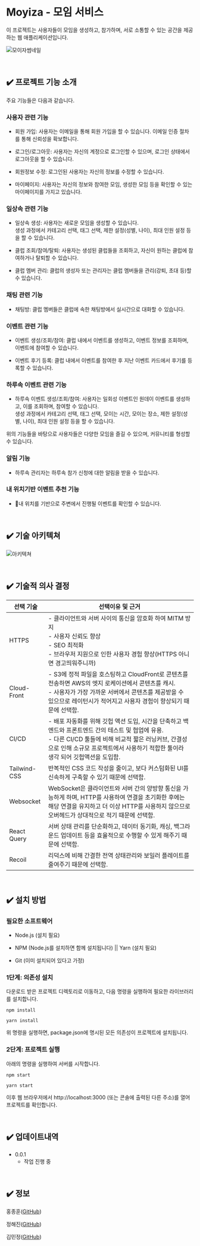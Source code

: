 # Moyiza - 모임 서비스
이 프로젝트는 사용자들이 모임을 생성하고, 참가하며, 서로 소통할 수 있는 공간을 제공하는 웹 애플리케이션입니다. 

![모이자썸네일](https://github.com/H99-FinalProj-Moyiza/Moyiza_FE/assets/124552434/fd5ebdec-201d-4992-b5b9-39fdfb09a9b0)

<br/>

## ✔️ 프로젝트 기능 소개
주요 기능들은 다음과 같습니다.

### 사용자 관련 기능

- 회원 가입: 사용자는 이메일을 통해 회원 가입을 할 수 있습니다. 이메일 인증 절차를 통해 신뢰성을 확보합니다.

- 로그인/로그아웃: 사용자는 자신의 계정으로 로그인할 수 있으며, 로그인 상태에서 로그아웃을 할 수 있습니다.

- 회원정보 수정: 로그인된 사용자는 자신의 정보를 수정할 수 있습니다.

- 마이페이지: 사용자는 자신의 정보와 참여한 모임, 생성한 모임 등을 확인할 수 있는 마이페이지를 가지고 있습니다.

### 일상속 관련 기능

- 일상속 생성: 사용자는 새로운 모임을 생성할 수 있습니다. <br>
  생성 과정에서 카테고리 선택, 태그 선택, 제한 설정(성별, 나이), 최대 인원 설정 등을 할 수 있습니다.

- 클럽 조회/참여/탈퇴: 사용자는 생성된 클럽들을 조회하고, 자신이 원하는 클럽에 참여하거나 탈퇴할 수 있습니다.

- 클럽 멤버 관리: 클럽의 생성자 또는 관리자는 클럽 멤버들을 관리(강퇴, 초대 등)할 수 있습니다.

### 채팅 관련 기능

- 채팅방: 클럽 멤버들은 클럽에 속한 채팅방에서 실시간으로 대화할 수 있습니다.

### 이벤트 관련 기능

- 이벤트 생성/조회/참여: 클럽 내에서 이벤트를 생성하고, 이벤트 정보를 조회하며, 이벤트에 참여할 수 있습니다.

- 이벤트 후기 등록: 클럽 내에서 이벤트를 참여한 후 지난 이벤트 카드에서 후기를 등록할 수 있습니다.

### 하루속 이벤트 관련 기능

- 하루속 이벤트 생성/조회/참여: 사용자는 일회성 이벤트인 원데이 이벤트를 생성하고, 이를 조회하며, 참여할 수 있습니다.<br>
  생성 과정에서 카테고리 선택, 태그 선택, 모이는 시간, 모이는 장소, 제한 설정(성별, 나이), 최대 인원 설정 등을 할 수 있습니다.

위의 기능들을 바탕으로 사용자들은 다양한 모임을 즐길 수 있으며, 커뮤니티를 형성할 수 있습니다.

### 알림 기능

- 하루속 관리자는 하루속 참가 신청에 대한 알림을 받을 수 있습니다.

### 내 위치기반 이벤트 추천 기능

- 내 위치를 기반으로 주변에서 진행될 이벤트를 확인할 수 있습니다.
</br>

## ✔️ 기술 아키텍쳐
![아키텍쳐](https://github.com/H99-FinalProj-Moyiza/Moyiza_FE/assets/124552434/e57c7862-0e8b-44a1-b900-a275ecfc0723)

<br/>

## ✔️ 기술적 의사 결정


| 선택 기술 | 선택이유 및 근거 |
| --- | --- |
| HTTPS | - 클라이언트와 서버 사이의 통신을 암호화 하여 MITM 방지 </br>- 사용자 신뢰도 향상 </br>- SEO 최적화 </br>- 브라우저 지원으로 인한 사용자 경험 향상(HTTPS 아니면 경고띄워주니까) |
| Cloud-Front | - S3에 정적 파일을 호스팅하고 CloudFront로 콘텐츠를 전송하면 AWS의 엣지 로케이션에서 콘텐츠를 캐시. </br>- 사용자가 가장 가까운 서버에서 콘텐츠를 제공받을 수 있으므로 레이턴시가 적어지고 사용자 경험이 향상되기 때문에 선택함. |
| CI/CD | - 배포 자동화를 위해 깃헙 액션 도입, 시간을 단축하고 백엔드와 프론트엔드 간의 테스트 및 협업에 유용.</br>- 다른 CI/CD 툴들에 비해 비교적 짧은 러닝커브, 간결성으로 인해 소규모 프로젝트에서 사용하기 적합한 툴이라 생각 되어 깃헙액션을 도입함. |
| Tailwind-CSS | 반복적인 CSS 코드 작성을 줄이고, 보다 커스텀화된 UI를 신속하게 구축할 수 있기 때문에 선택함. |
| Websocket | WebSocket은 클라이언트와 서버 간의 양방향 통신을 가능하게 하며, HTTP를 사용하여 연결을 초기화한 후에는 해당 연결을 유지하고 더 이상 HTTP를 사용하지 않으므로 오버헤드가 상대적으로 적기 때문에 선택함. |
| React Query | 서버 상태 관리를 단순화하고, 데이터 동기화, 캐싱, 백그라운드 업데이트 등을 효율적으로 수행할 수 있게 해주기 때문에 선택함. |
| Recoil | 리덕스에 비해 간결한 전역 상태관리와 보일러 플레이트를 줄여주기 때문에 선택함. |

</br>

## ✔️ 설치 방법
### 필요한 소프트웨어

- Node.js (설치 필요)

- NPM (Node.js를 설치하면 함께 설치됩니다) || Yarn (설치 필요)

- Git (이미 설치되어 있다고 가정)

### 1단계: 의존성 설치

다운로드 받은 프로젝트 디렉토리로 이동하고, 다음 명령을 실행하여 필요한 라이브러리를 설치합니다.


```
npm install
```
```
yarn install
```
위 명령을 실행하면, package.json에 명시된 모든 의존성이 프로젝트에 설치됩니다.

### 2단계: 프로젝트 실행

아래의 명령을 실행하여 서버를 시작합니다.


```
npm start
```
```
yarn start
```

이후 웹 브라우저에서 http://localhost:3000 (또는 콘솔에 출력된 다른 주소)를 열어 프로젝트를 확인합니다.

</br>

## ✔️ 업데이트내역
- 0.0.1
  - 작업 진행 중
 
</br>

## ✔️ 정보
홍종훈([GitHub](https://github.com/whdgnszz1))

정해진([GitHub](https://github.com/HaeJinS2))

김민정([GitHub](https://github.com/minnjeong))
